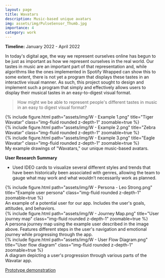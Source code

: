```yaml
---
layout: page
title: Wavatars
description: Music-based unique avatars
img: assets/img/PulseSensor_Thumb.jpg
importance: 4
category: work
---
```


<b>Timeline:</b> January 2022 - April 2022

In today's digital age, the way we represent ourselves online has begun to be just as important as how we represent ourselves in the real world. Our tastes in music are an important part of that representation and, while algorithms like the ones implemented in Spotify Wrapped can show this to some extent, there is not yet a program that displays these tastes in an interactive visual manner. As such, this project sought to design and implement such a program that simply and effectively allows users to display their musical tastes in an easy-to-digest visual format.

<blockquote>How might we be able to represent people's different tastes in music in an easy to digest visual format?</blockquote>


<div class="row">
    <div class="col-sm mt-3 mt-md-0">
        {% include figure.html path="assets/img/W - Example 1.png" title="Tiger Wavatar" class="img-fluid rounded z-depth-1" zoomable=true %}
    </div>
    <div class="col-sm mt-3 mt-md-0">
        {% include figure.html path="assets/img/W - Example 2.png" title="Zebra Wavatar" class="img-fluid rounded z-depth-1" zoomable=true %}
    </div>
    <div class="col-sm mt-3 mt-md-0">
        {% include figure.html path="assets/img/W - Example 3.png" title="Eagle Wavatar" class="img-fluid rounded z-depth-1" zoomable=true %}
    </div>
</div>
<div class="caption">
    My example drawings of "Wavatars," our unique music-based avatars.
</div>

<p><b>User Research Summary</b></p>
<ul>
    <li>Used IDEO cards to visualize several different styles and trends that have been historically been associated with genres, allowing the team to gauge what may work and what wouldn’t necessarily work as planned.</li>
</ul>

<div class="row">
    <div class="col-sm mt-3 mt-md-0">
        {% include figure.html path="assets/img/W - Persona - Leo Strong.png" title="Example user persona" class="img-fluid rounded z-depth-1" zoomable=true %}
    </div>
</div>
<div class="caption">
    An example of a potential user for our app. Includes the user's goals, attitudes, and behaviors.
</div>

<div class="row">
    <div class="col-sm mt-3 mt-md-0">
        {% include figure.html path="assets/img/W - Journey Map.png" title="User journey map" class="img-fluid rounded z-depth-1" zoomable=true %}
    </div>
</div>
<div class="caption">
    A persona journey map using the example user described in the image above. Features different steps in the user's navigation and emotional journey while progressing through the app.
</div>

<div class="row">
    <div class="col-sm mt-3 mt-md-0">
        {% include figure.html path="assets/img/W - User Flow Diagram.png" title="User flow diagram" class="img-fluid rounded z-depth-1" zoomable=true %}
    </div>
</div>
<div class="caption">
    A diagram depicting a user's progression through various parts of the Wavatar app.
</div>

[Prototype demonstration](https://youtu.be/bE4i0LqHbRU)